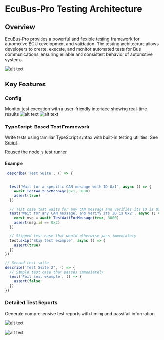 # EcuBus-Pro Testing Architecture

## Overview

EcuBus-Pro provides a powerful and flexible testing framework for automotive ECU development and validation. The testing architecture allows developers to create, execute, and monitor automated tests for Bus communications, ensuring reliable and consistent behavior of automotive systems.

![alt text](image-4.png)

## Key Features

### Config 

Monitor test execution with a user-friendly interface showing real-time results
![alt text](image.png)
![alt text](image-2.png)


### TypeScript-Based Test Framework

Write tests using familiar TypeScript syntax with built-in testing utilities. See [Srcipt](./../script.md). 

Reused the node.js [test runner](https://nodejs.org/docs/latest/api/test.html)

#### Example

```typescript
 describe('Test Suite', () => {


  test('Wait for a specific CAN message with ID 0x1', async () => {
    await TestWaitForMessage(0x1, 3000)
    assert(true)
  })

  // Test case that waits for any CAN message and verifies its ID is 0x2
  test('Wait for any CAN message, and verify its ID is 0x2', async () => {
    const msg = await TestWaitForMessage(true, 3000)
    assert(msg.id == 0x2)
  })

  // Skipped test case that would otherwise pass immediately
  test.skip('Skip test example', async () => {
    assert(true)
  })
})

// Second test suite
describe('Test Suite 2', () => {
  // Simple test case that passes immediately
  test('Fail test example', () => {
    assert(false)
  })
})
```

### Detailed Test Reports 

Generate comprehensive test reports with timing and pass/fail information

![alt text](image-3.png)

![alt text](image-1.png)


